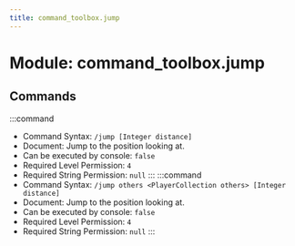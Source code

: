 ```yaml
---
title: command_toolbox.jump
---
```



# Module: command_toolbox.jump

## Commands
:::command
- Command Syntax: `/jump [Integer distance]`
- Document:   Jump to the position looking at.
- Can be executed by console: `false`
- Required Level Permission: `4`
- Required String Permission: `null`
:::
:::command
- Command Syntax: `/jump others <PlayerCollection others> [Integer distance]`
- Document:   Jump to the position looking at.
- Can be executed by console: `false`
- Required Level Permission: `4`
- Required String Permission: `null`
:::
